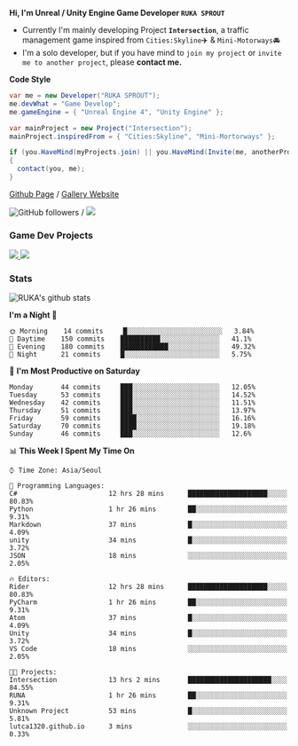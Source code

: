 **Hi, I'm Unreal / Unity Engine Game Developer `RUKA SPROUT`**

- Currently I'm mainly developing Project **`Intersection`**, a traffic management game inspired from `Cities:Skyline`✈️ & `Mini-Motorways`🚘
- I'm a solo developer, but if you have mind to `join my project` or `invite me to another project`, please **contact me.**

**Code Style**

```csharp
var me = new Developer("RUKA SPROUT");
me.devWhat = "Game Develop";
me.gameEngine = { "Unreal Engine 4", "Unity Engine" };
```

```csharp
var mainProject = new Project("Intersection");
mainProject.inspiredFrom = { "Cities:Skyline", "Mini-Mortorways" };

if (you.HaveMind(myProjects.join) || you.HaveMind(Invite(me, anotherProject)))
{
  contact(you, me);
}
```

[Github Page](https://lutca1320.github.io/) / [Gallery Website](https://rukasp.xyz/)

![GitHub followers](https://img.shields.io/github/followers/lutca1320?label=Follow&style=social) / [![](https://img.shields.io/badge/Gmail-lutca1320%40gmail.com-blue)](mailto:lutca1320@gmail.com)

### Game Dev Projects

<a href="https://github.com/lutca1320/Intersection">
  <img src="https://github-readme-stats.vercel.app/api/pin/?username=lutca1320&repo=Intersection" />
</a>
<a href="https://github.com/lutca1320/Together">
  <img src="https://github-readme-stats.vercel.app/api/pin/?username=lutca1320&repo=Together" />
</a>


### Stats

![RUKA's github stats](https://github-readme-stats.vercel.app/api?username=lutca1320&show_icons=true&include_all_commits=true&count_private=true&hide=contribs,prs)

<!--START_SECTION:waka-->
**I'm a Night 🦉** 

```text
🌞 Morning    14 commits     █░░░░░░░░░░░░░░░░░░░░░░░░   3.84% 
🌆 Daytime    150 commits    ██████████░░░░░░░░░░░░░░░   41.1% 
🌃 Evening    180 commits    ████████████░░░░░░░░░░░░░   49.32% 
🌙 Night      21 commits     █░░░░░░░░░░░░░░░░░░░░░░░░   5.75%

```
📅 **I'm Most Productive on Saturday** 

```text
Monday       44 commits     ███░░░░░░░░░░░░░░░░░░░░░░   12.05% 
Tuesday      53 commits     ███░░░░░░░░░░░░░░░░░░░░░░   14.52% 
Wednesday    42 commits     ███░░░░░░░░░░░░░░░░░░░░░░   11.51% 
Thursday     51 commits     ███░░░░░░░░░░░░░░░░░░░░░░   13.97% 
Friday       59 commits     ████░░░░░░░░░░░░░░░░░░░░░   16.16% 
Saturday     70 commits     ████░░░░░░░░░░░░░░░░░░░░░   19.18% 
Sunday       46 commits     ███░░░░░░░░░░░░░░░░░░░░░░   12.6%

```


📊 **This Week I Spent My Time On** 

```text
⌚︎ Time Zone: Asia/Seoul

💬 Programming Languages: 
C#                       12 hrs 28 mins      ████████████████████░░░░░   80.83% 
Python                   1 hr 26 mins        ██░░░░░░░░░░░░░░░░░░░░░░░   9.31% 
Markdown                 37 mins             █░░░░░░░░░░░░░░░░░░░░░░░░   4.09% 
unity                    34 mins             █░░░░░░░░░░░░░░░░░░░░░░░░   3.72% 
JSON                     18 mins             ░░░░░░░░░░░░░░░░░░░░░░░░░   2.05%

🔥 Editors: 
Rider                    12 hrs 28 mins      ████████████████████░░░░░   80.83% 
PyCharm                  1 hr 26 mins        ██░░░░░░░░░░░░░░░░░░░░░░░   9.31% 
Atom                     37 mins             █░░░░░░░░░░░░░░░░░░░░░░░░   4.09% 
Unity                    34 mins             █░░░░░░░░░░░░░░░░░░░░░░░░   3.72% 
VS Code                  18 mins             ░░░░░░░░░░░░░░░░░░░░░░░░░   2.05%

🐱‍💻 Projects: 
Intersection             13 hrs 2 mins       █████████████████████░░░░   84.55% 
RUNA                     1 hr 26 mins        ██░░░░░░░░░░░░░░░░░░░░░░░   9.31% 
Unknown Project          53 mins             █░░░░░░░░░░░░░░░░░░░░░░░░   5.81% 
lutca1320.github.io      3 mins              ░░░░░░░░░░░░░░░░░░░░░░░░░   0.33%

```


<!--END_SECTION:waka-->
